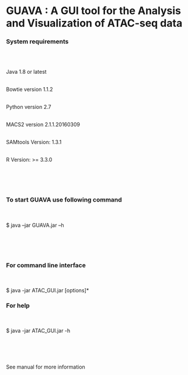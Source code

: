 <h1> GUAVA : A GUI tool for the Analysis and Visualization of ATAC-seq data </h1>


<h3>System requirements</h3> <br/><br/>

  Java 1.8 or latest<br/><br/>
  
  Bowtie version 1.1.2<br/><br/>
  
  Python version 2.7<br/><br/>
  
  MACS2 version 2.1.1.20160309<br/><br/>
  
  SAMtools Version: 1.3.1<br/><br/>
  
  R Version: >= 3.3.0<br/><br/>
  <br/><br/><br/>
  

<h3>To start GUAVA use following command</h3> <br/><br/>
  $	java –jar GUAVA.jar –h<br/><br/><br/><br/><br/>

<h3>For command line interface</h3> <br/><br/>
  $ java -jar ATAC_GUI.jar [options]*<br/>
  
<h3>For help</h3> <br/><br/>
  $ java -jar ATAC_GUI.jar -h<br/><br/><br/><br/><br/> 


See manual for more information</h3> <br/>

